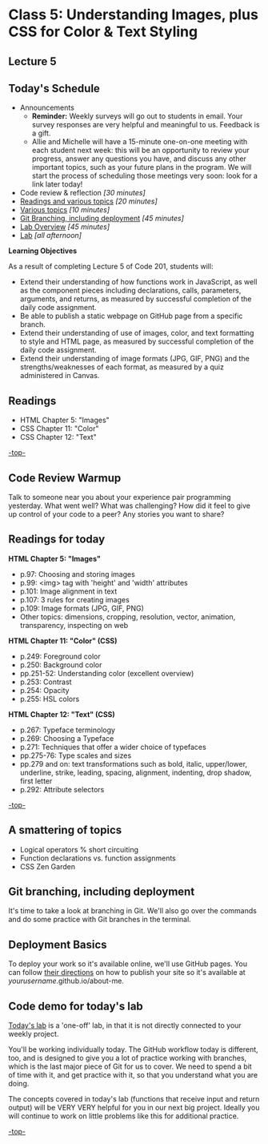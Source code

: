 # Class 5: Understanding Images, plus CSS for Color & Text Styling

<a id="top"></a>
## Lecture 5

## Today's Schedule
- Announcements
	- **Reminder:** Weekly surveys will go out to students in email. Your survey responses are very helpful and meaningful to us. Feedback is a gift.
	- Allie and Michelle will have a 15-minute one-on-one meeting with each student next week: this will be an opportunity to review your progress, answer any questions you have, and discuss any other important topics, such as your future plans in the program. We will start the process of scheduling those meetings very soon: look for a link later today!
- Code review & reflection *[30 minutes]*
- [Readings and various topics](#readings) *[20 minutes]*
- [Various topics](#smattering) *[10 minutes]*
- [Git Branching, including deployment](#git) *[45 minutes]*
- [Lab Overview](#lab) *[45 minutes]*
- [Lab](https://github.com/codefellows/201d34-lab-5) *[all afternoon]*

**Learning Objectives**

As a result of completing Lecture 5 of Code 201, students will:

- Extend their understanding of how functions work in JavaScript, as well as the component pieces including declarations, calls, parameters, arguments, and returns, as measured by successful completion of the daily code assignment.
- Be able to publish a static webpage on GitHub page from a specific branch.
- Extend their understanding of use of images, color, and text formatting to style and HTML page, as measured by successful completion of the daily code assignment.
- Extend their understanding of image formats (JPG, GIF, PNG) and the strengths/weaknesses of each format, as measured by a quiz administered in Canvas.

## Readings

- HTML Chapter 5: "Images"
- CSS Chapter 11: "Color"
- CSS Chapter 12: "Text"

[-top-](#top)

## Code Review Warmup
Talk to someone near you about your experience pair programming yesterday. What went well? What was challenging? How did it feel to give up control of your code to a peer? Any stories you want to share?

<a id="readings"></a>

## Readings for today

**HTML Chapter 5: "Images"**

- p.97: Choosing and storing images
- p.99: \<img> tag with 'height' and 'width' attributes
- p.101: Image alignment in text
- p.107: 3 rules for creating images
- p.109: Image formats (JPG, GIF, PNG)
- Other topics: dimensions, cropping, resolution, vector, animation, transparency, inspecting on web

**HTML Chapter 11: "Color" (CSS)**

- p.249: Foreground color
- p.250: Background color
- pp.251-52: Understanding color (excellent overview)
- p.253: Contrast
- p.254: Opacity
- p.255: HSL colors

**HTML Chapter 12: "Text" (CSS)**

- p.267: Typeface terminology
- p.269: Choosing a Typeface
- p.271: Techniques that offer a wider choice of typefaces
- pp.275-76: Type scales and sizes
- pp.279 and on: text transformations such as bold, italic, upper/lower, underline, strike, leading, spacing, alignment, indenting, drop shadow, first letter
- p.292: Attribute selectors

[-top-](#top)

<a id="smattering"></a>

## A smattering of topics

- Logical operators % short circuiting
- Function declarations vs. function assignments
- CSS Zen Garden

<a id="git"></a>

## Git branching, including deployment

It's time to take a look at branching in Git. We'll also go over the commands and do some practice with Git branches in the terminal.

## Deployment Basics

To deploy your work so it's available online, we'll use GitHub pages. You can follow [their directions](https://help.github.com/articles/configuring-a-publishing-source-for-github-pages/#enabling-github-pages-to-publish-your-site-from-master-or-gh-pages) on how to publish your site so it's available at *yourusername*.github.io/about-me.
<a id="lab"></a>

## Code demo for today's lab

[Today's lab](https://github.com/codefellows/201d34-lab-5) is a 'one-off' lab, in that it is not directly connected to your weekly project.

You'll be working individually today. The GitHub workflow today is different, too, and is designed to give you a lot of practice working with branches, which is the last major piece of Git for us to cover. We need to spend a bit of time with it, and get practice with it, so that you understand what you are doing.

The concepts covered in today's lab (functions that receive input and return output) will be VERY VERY helpful for you in our next big project. Ideally you will continue to work on little problems like this for additional practice.

[-top-](#top)
